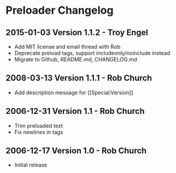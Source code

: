 Preloader Changelog
===================
## 2015-01-03 Version 1.1.2 - Troy Engel
* Add MIT license and email thread with Rob
* Deprecate preload tags, support includeonly/noinclude instead
* Migrate to Github, README.md, CHANGELOG.md

## 2008-03-13 Version 1.1.1 - Rob Church
* Add description message for [[Special:Version]]

## 2006-12-31 Version 1.1 - Rob Church
* Trim preloaded text
* Fix newlines in <nopreload></nopreload> tags

## 2006-12-17 Version 1.0 - Rob Church
* Initial release

